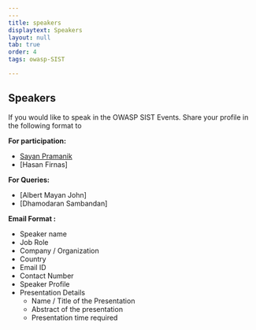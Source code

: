 ```yaml
---
---
title: speakers
displaytext: Speakers
layout: null
tab: true
order: 4
tags: owasp-SIST

---
```

## Speakers

If you would like to speak in the OWASP SIST Events. Share your profile in the following format to

**For participation:**
- [Sayan Pramanik](mailto:sayanpramanik2012@gmail.com)
- [Hasan Firnas]

**For Queries:**
- [Albert Mayan John]
- [Dhamodaran Sambandan]


**Email Format :**

- Speaker name
- Job Role
- Company / Organization
- Country
- Email ID
- Contact Number
- Speaker Profile
- Presentation Details
    - Name / Title of the Presentation
    - Abstract of the presentation
    - Presentation time required
